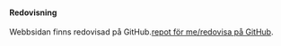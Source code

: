 #### Redovisning

Webbsidan finns redovisad på GitHub.[repot för me/redovisa på GitHub](https://github.com/vtmd3/designv2).
